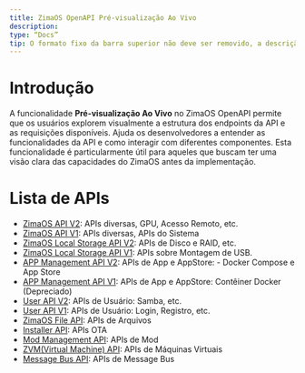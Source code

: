 ```yaml
---
title: ZimaOS OpenAPI Pré-visualização Ao Vivo
description:
type: “Docs”
tip: O formato fixo da barra superior não deve ser removido, a descrição deve ser preenchida com uma breve descrição do artigo; se não preenchida, será extraído o primeiro parágrafo do conteúdo.
---
```

# Introdução
A funcionalidade **Pré-visualização Ao Vivo** no ZimaOS OpenAPI permite que os usuários explorem visualmente a estrutura dos endpoints da API e as requisições disponíveis. Ajuda os desenvolvedores a entender as funcionalidades da API e como interagir com diferentes componentes. Esta funcionalidade é particularmente útil para aqueles que buscam ter uma visão clara das capacidades do ZimaOS antes da implementação.
# Lista de APIs
- [ZimaOS API V2](https://editor.swagger.io/?url=https://raw.githubusercontent.com/IceWhaleTech/IceWhale-OpenAPI/main/zimaos/zimaos/openapi.yaml): APIs diversas, GPU, Acesso Remoto, etc.
- [ZimaOS API V1](https://editor.swagger.io/?url=https://raw.githubusercontent.com/IceWhaleTech/IceWhale-OpenAPI/main/zimaos/zimaos/openapi_v1.yaml): APIs diversas, APIs do Sistema
- [ZimaOS Local Storage API V2](https://editor.swagger.io/?url=https://raw.githubusercontent.com/IceWhaleTech/IceWhale-OpenAPI/main/zimaos-local-storage/local_storage/openapi.yaml): APIs de Disco e RAID, etc.
- [ZimaOS Local Storage API V1](https://editor.swagger.io/?url=https://raw.githubusercontent.com/IceWhaleTech/IceWhale-OpenAPI/main/zimaos-local-storage/local_storage/openapi_v1.yaml): APIs sobre Montagem de USB.
- [APP Management API V2](https://editor.swagger.io/?url=https://raw.githubusercontent.com/IceWhaleTech/IceWhale-OpenAPI/main/zimaos-app-management/app_management/openapi.yaml): APIs de App e AppStore: - Docker Compose e App Store
- [APP Management API V1](https://editor.swagger.io/?url=https://raw.githubusercontent.com/IceWhaleTech/IceWhale-OpenAPI/main/zimaos-app-management/app_management/openapi_v1.yaml): APIs de App e AppStore: Contêiner Docker (Depreciado)
- [User API V2](https://editor.swagger.io/?url=https://raw.githubusercontent.com/IceWhaleTech/IceWhale-OpenAPI/main/zimaos-user-service/users/openapi.yaml): APIs de Usuário: Samba, etc.
- [User API V1](https://editor.swagger.io/?url=https://raw.githubusercontent.com/IceWhaleTech/IceWhale-OpenAPI/main/zimaos-user-service/users/openapi_v1.yaml): APIs de Usuário: Login, Registro, etc.
- [ZimaOS File API](https://editor.swagger.io/?url=https://raw.githubusercontent.com/IceWhaleTech/IceWhale-OpenAPI/main/icewhale-files/openapi.yaml): APIs de Arquivos
- [Installer API](https://editor.swagger.io/?url=https://raw.githubusercontent.com/IceWhaleTech/IceWhale-OpenAPI/main/casaos-installer/installer/openapi.yaml): APIs OTA
- [Mod Management API](https://editor.swagger.io/?url=https://raw.githubusercontent.com/IceWhaleTech/IceWhale-OpenAPI/main/zimaos-mod-management/mod_management/openapi.yaml): APIs de Mod
- [ZVM(Virtual Machine) API](https://editor.swagger.io/?url=https://raw.githubusercontent.com/IceWhaleTech/IceWhale-OpenAPI/main/zimaos-virt-management/virt_management/openapi.yaml): APIs de Máquinas Virtuais
- [Message Bus API](https://editor.swagger.io/?url=https://raw.githubusercontent.com/IceWhaleTech/IceWhale-OpenAPI/main/casaos-message-bus/message_bus/openapi.yaml): APIs de Message Bus